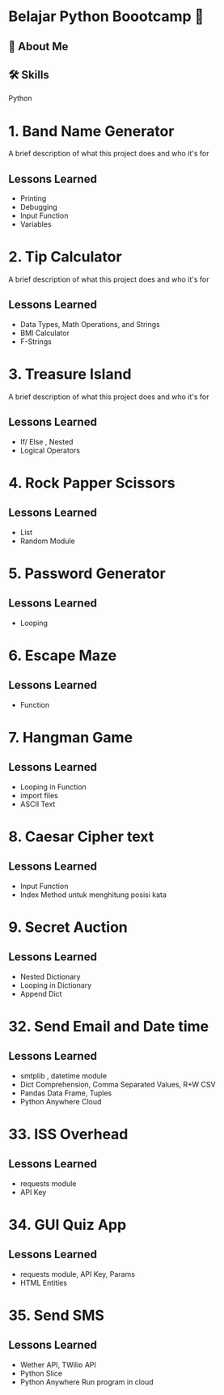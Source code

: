 
# Belajar Python Boootcamp 👋


## 🚀 About Me


## 🛠 Skills
Python


# 1. Band Name Generator

A brief description of what this project does and who it's for
## Lessons Learned

- Printing
- Debugging
- Input Function
- Variables


# 2. Tip Calculator

A brief description of what this project does and who it's for
## Lessons Learned

- Data Types, Math Operations, and Strings
- BMI Calculator
- F-Strings

# 3. Treasure Island

A brief description of what this project does and who it's for
## Lessons Learned

- If/ Else , Nested
- Logical Operators

# 4. Rock Papper Scissors

## Lessons Learned

- List
- Random Module

# 5. Password Generator

## Lessons Learned

- Looping

# 6. Escape Maze

## Lessons Learned

- Function

# 7. Hangman Game

## Lessons Learned

- Looping in Function
- import files
- ASCII Text

# 8. Caesar Cipher text

## Lessons Learned
- Input Function
- Index Method untuk menghitung posisi kata

# 9. Secret Auction
## Lessons Learned
- Nested Dictionary
- Looping in Dictionary
- Append Dict

# 32. Send Email and Date time

## Lessons Learned

- smtplib , datetime module
- Dict Comprehension, Comma Separated Values, R+W CSV
- Pandas Data Frame, Tuples
- Python Anywhere Cloud

# 33. ISS Overhead

## Lessons Learned

- requests module
- API Key

# 34. GUI Quiz App

## Lessons Learned

- requests module, API Key, Params
- HTML Entities

# 35. Send SMS

## Lessons Learned

- Wether API, TWilio API
- Python Slice
- Python Anywhere Run program in cloud
